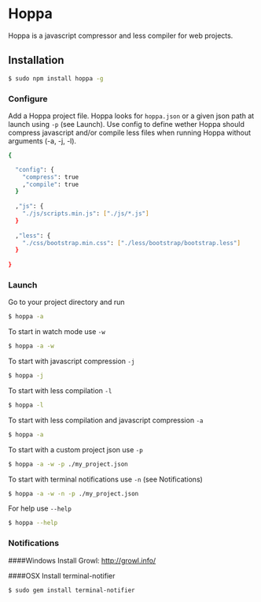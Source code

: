 Hoppa
=========
Hoppa is a javascript compressor and less compiler for web projects.


Installation
--------------

```sh
$ sudo npm install hoppa -g
```

### Configure

Add a Hoppa project file. Hoppa looks for `hoppa.json` or a given json path at launch using `-p` (see Launch). Use config to define wether Hoppa should compress javascript and/or compile less files when running Hoppa without arguments (-a, -j, -l).

```sh
{

  "config": {
    "compress": true
    ,"compile": true
  }
  
  ,"js": {
    "./js/scripts.min.js": ["./js/*.js"]
  }
  
  ,"less": {
    "./css/bootstrap.min.css": ["./less/bootstrap/bootstrap.less"]
  }
  
}
```

### Launch

Go to your project directory and run

```sh
$ hoppa -a
```

To start in watch mode use `-w`

```sh
$ hoppa -a -w
```

To start with javascript compression `-j`

```sh
$ hoppa -j
```

To start with less compilation `-l`

```sh
$ hoppa -l
```

To start with less compilation and javascript compression `-a`

```sh
$ hoppa -a
```

To start with a custom project json use `-p`

```sh
$ hoppa -a -w -p ./my_project.json
```

To start with terminal notifications use `-n` (see Notifications)

```sh
$ hoppa -a -w -n -p ./my_project.json
```

For help use `--help`

```sh
$ hoppa --help
```

### Notifications

####Windows
Install Growl: http://growl.info/

####OSX
Install terminal-notifier
```sh
$ sudo gem install terminal-notifier
```
    